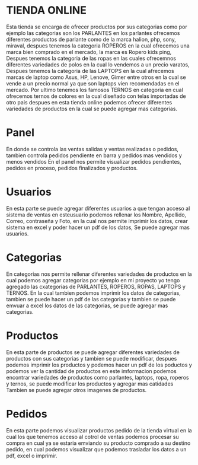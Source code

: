 # TIENDA ONLINE
Esta tienda se encarga de ofrecer productos por sus categorias como por ejemplo las categorias son
los PARLANTES en los parlantes ofrecemos diferentes productos de parlante como de la marca halion, 
php, sony, miraval, despues tenemos la categoria ROPEROS en la cual ofrecemos una marca bien comprado 
en el mercado, la marca es Ropero kids ping, Despues tenemos la categoria de las ropas en las cuales 
ofrecemnos diferentes variedades de polos en la cual lo vendemos a un precio varatos, Despues tenemos 
la categoria de las LAPTOPS en la cual afrecemos marcas de laptop como Asus, HP, Lenove, Gimer entre 
otros en la cual se vende a un precio normal ya que son laptops vien recomendadas en el mercado. Por 
ultimo tenemos los famosos TERNOS en categoria en cual ofrecemos ternos de colores en la cual diseñado
con telas importadas de otro pais despues en esta tienda online podemos ofrecer diferentes variedades 
de productos en la cual se puede agregar mas categorias.

# Panel
En donde se controla las ventas salidas y ventas realizadas o pedidos, tambien controla pedidos pendiente en 
barra y pedidos mas vendidos y menos vendidos En el panel nos permite visualizar pedidos pendientes, 
pedidos en proceso, pedidos finalizados y productos.

# Usuarios
En esta parte se puede agregar diferentes usuarios a que tengan acceso al sistema de ventas en esteusuario
podemos rellenar los Nombre, Apellido, Correo, contraseña y Foto, en la cual nos permite imprimir los datos, 
crear sistema en excel y poder hacer un pdf de los datos, Se puede agregar mas usuarios.

# Categorias
En categorias nos permite rellenar diferentes variedades de productos en la cual podemos agregar categorias 
por ejemplo en mi proyecto yo tengo agregado las cxategorias de PARLANTES, ROPEROS, ROPAS, LAPTOPS y TERNOS. En la 
cual tambien podemos imprimir los datos de categorias, tambien se puede hacer un pdf de las categorias y tambien 
se puede emvuar a excel los datos de las categorias, se puede agregar mas categorias.

# Productos
En esta parte de productos se puede agregar diferentes variedades de productos con sus categorias y tambien se puede 
modificar, despues podemos imprimir los productos y podemos hacer un pdf de los poductos y podemos ver la cantidad de productos 
en este imformacion podemos encontrar variedades de productos como parlantes, laptops, ropa, roperos y ternos, se puede modificar
los productos y agregar mas catidades Tambien se puede agregar otros imagenes de productos.

# Pedidos
En esta parte podemos visualizar productos pedido de la tienda virtual en la cual los que tenemos acceso al cotrol 
de ventas podemos procesar su compra en cual ya se estaria emviando su producto comprado a su destino pedido, en cual podemos visualizar
que podemos trasladar los datos a un pdf, excel o imprimir.
